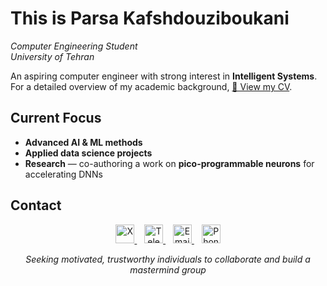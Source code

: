 # This is Parsa Kafshdouziboukani  

_Computer Engineering Student_   
_University of Tehran_    



An aspiring computer engineer with strong interest in **Intelligent Systems**.  
For a detailed overview of my academic background, [📄 View my CV](https://drive.google.com/file/d/1s2P51a3eQNUhiml1SX8SKQ7lbvGJc8oy/view?usp=sharing).  


## Current Focus  
- **Advanced AI & ML methods**  
- **Applied data science projects**  
- **Research** — co-authoring a work on **pico-programmable neurons** for accelerating DNNs  


## Contact  


<!-- Social Links -->
<p align="center">
  <a href="https://x.com/ParsaBukani" target="_blank">
    <img src="https://cdn.jsdelivr.net/gh/simple-icons/simple-icons/icons/x.svg" alt="X" width="30" height="30"/>
  </a>
  &nbsp;&nbsp;
  <a href="https://t.me/ParsaBukani" target="_blank">
    <img src="https://cdn.jsdelivr.net/gh/simple-icons/simple-icons/icons/telegram.svg" alt="Telegram" width="30" height="30"/>
  </a>
  &nbsp;&nbsp;
  <a href="mailto:parsabukani@outlook.com">
    <img src="https://cdn.jsdelivr.net/gh/simple-icons/simple-icons/icons/microsoftoutlook.svg" alt="Email" width="30" height="30"/>
  </a>
  &nbsp;&nbsp;
  <a href="tel:+989146368286">
    <img src="https://cdn.jsdelivr.net/gh/simple-icons/simple-icons/icons/whatsapp.svg" alt="Phone" width="30" height="30"/>
  </a>
</p>




<p align="center">
  <em>Seeking motivated, trustworthy individuals to collaborate and build a mastermind group</em> 
</p>

<!--
**ParsaBukani/ParsaBukani** is a ✨ _special_ ✨ repository because its `README.md` (this file) appears on your GitHub profile.

Here are some ideas to get you started:

- 🔭 I’m currently working on ...
- 🌱 I’m currently learning ...
- 👯 I’m looking to collaborate on ...
- 🤔 I’m looking for help with ...
- 💬 Ask me about ...
- 📫 How to reach me: ...
- 😄 Pronouns: ...
- ⚡ Fun fact: ...
-->
